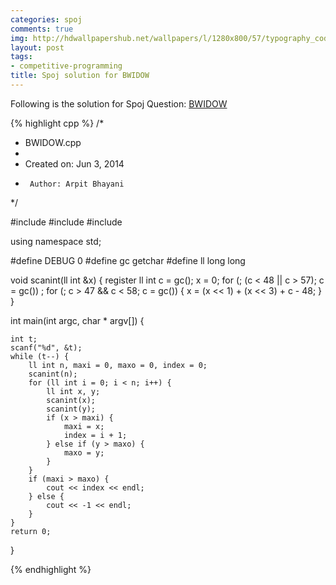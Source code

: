 ```yaml
---
categories: spoj
comments: true
img: http://hdwallpapershub.net/wallpapers/l/1280x800/57/typography_code_javascript_black_background_programmer_syntax_1280x800_56614.jpg
layout: post
tags:
- competitive-programming
title: Spoj solution for BWIDOW
---
```


Following is the solution for Spoj Question: [BWIDOW](http://www.spoj.com/problems/BWIDOW/)

{% highlight cpp %}
/*
 * BWIDOW.cpp
 *
 *  Created on: Jun 3, 2014
 *      Author: Arpit Bhayani
 */

#include <cstdio>
#include <cstdlib>
#include <iostream>

using namespace std;

#define DEBUG 0
#define gc getchar
#define ll long long

void scanint(ll int &x) {
	register ll int c = gc();
	x = 0;
	for (; (c < 48 || c > 57); c = gc())
		;
	for (; c > 47 && c < 58; c = gc()) {
		x = (x << 1) + (x << 3) + c - 48;
	}
}

int main(int argc, char * argv[]) {

	int t;
	scanf("%d", &t);
	while (t--) {
		ll int n, maxi = 0, maxo = 0, index = 0;
		scanint(n);
		for (ll int i = 0; i < n; i++) {
			ll int x, y;
			scanint(x);
			scanint(y);
			if (x > maxi) {
				maxi = x;
				index = i + 1;
			} else if (y > maxo) {
				maxo = y;
			}
		}
		if (maxi > maxo) {
			cout << index << endl;
		} else {
			cout << -1 << endl;
		}
	}
	return 0;
}

{% endhighlight %}